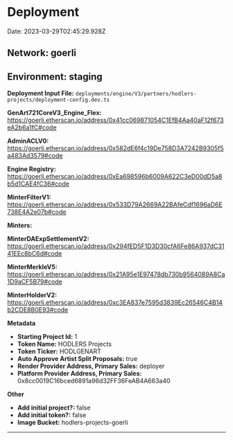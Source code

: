 
# Deployment

Date: 2023-03-29T02:45:29.928Z

## **Network:** goerli

## **Environment:** staging

**Deployment Input File:** `deployments/engine/V3/partners/hodlers-projects/deployment-config.dev.ts`

**GenArt721CoreV3_Engine_Flex:** https://goerli.etherscan.io/address/0x41cc069871054C1EfB4Aa40aF12f673eA2b6a1fC#code

**AdminACLV0:** https://goerli.etherscan.io/address/0x582dE6f4c19De758D3A7242B9305f5a483Ad3579#code

**Engine Registry:** https://goerli.etherscan.io/address/0xEa698596b6009A622C3eD00dD5a8b5d1CAE4fC36#code

**MinterFilterV1:** https://goerli.etherscan.io/address/0x533D79A2669A22BAfeCdf1696aD6E738E4A2e07b#code

**Minters:**

**MinterDAExpSettlementV2:** https://goerli.etherscan.io/address/0x294fED5F1D3D30cfA6Fe86A937dC3141EEc8bC6d#code

**MinterMerkleV5:** https://goerli.etherscan.io/address/0x21A95e1E97478db730b9564089A8Ca1D9aCF5B79#code

**MinterHolderV2:** https://goerli.etherscan.io/address/0xc3EA837e7595d3839Ec26546C4B14b2CDE8B0E93#code



**Metadata**

- **Starting Project Id:** 1
- **Token Name:** HODLERS Projects
- **Token Ticker:** HODLGENART
- **Auto Approve Artist Split Proposals:** true
- **Render Provider Address, Primary Sales:** deployer
- **Platform Provider Address, Primary Sales:** 0x8cc0019C16bced6891a96d32FF36FeAB4A663a40

**Other**

- **Add initial project?:** false
- **Add initial token?:** false
- **Image Bucket:** hodlers-projects-goerli

---

